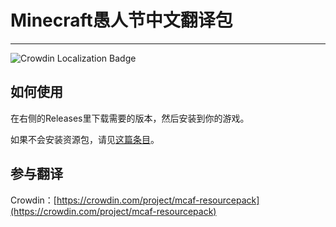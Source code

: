 # Minecraft愚人节中文翻译包

----

![Crowdin Localization Badge](https://badges.crowdin.net/mcaf-resourcepack/localized.svg)

## 如何使用

在右侧的Releases里下载需要的版本，然后安装到你的游戏。

如果不会安装资源包，请见[这篇条目](https://zh.minecraft.wiki/?curid=10215#%E4%BD%BF%E7%94%A8%E8%B5%84%E6%BA%90%E5%8C%85)。

## 参与翻译

Crowdin：[https://crowdin.com/project/mcaf-resourcepack](https://crowdin.com/project/mcaf-resourcepack)

